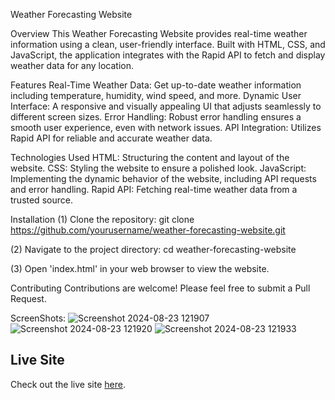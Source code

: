 Weather Forecasting Website

Overview
This Weather Forecasting Website provides real-time weather information using a clean, user-friendly interface. Built with HTML, CSS, and
JavaScript, the application integrates with the Rapid API to fetch and display weather data for any location.

Features
Real-Time Weather Data: Get up-to-date weather information including temperature, humidity, wind speed, and more.
Dynamic User Interface: A responsive and visually appealing UI that adjusts seamlessly to different screen sizes.
Error Handling: Robust error handling ensures a smooth user experience, even with network issues.
API Integration: Utilizes Rapid API for reliable and accurate weather data.


Technologies Used
HTML: Structuring the content and layout of the website.
CSS: Styling the website to ensure a polished look.
JavaScript: Implementing the dynamic behavior of the website, including API requests and error handling.
Rapid API: Fetching real-time weather data from a trusted source.


Installation
(1) Clone the repository:
git clone https://github.com/yourusername/weather-forecasting-website.git

(2) Navigate to the project directory:
cd weather-forecasting-website

(3) Open 'index.html' in your web browser to view the website.

Contributing
Contributions are welcome! Please feel free to submit a Pull Request.

ScreenShots:
![Screenshot 2024-08-23 121907](https://github.com/user-attachments/assets/4d401e63-26bb-4e0b-83ac-90b48f0e9132)
![Screenshot 2024-08-23 121920](https://github.com/user-attachments/assets/6c70b6f6-ca48-49f1-8950-e01e73b4bd00)
![Screenshot 2024-08-23 121933](https://github.com/user-attachments/assets/28700882-df73-4af6-a186-efe174036c68)

## Live Site
Check out the live site <a href="https://quiet-mooncake-091a4b.netlify.app" target="_blank">here</a>.
